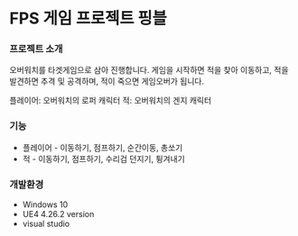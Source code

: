 # FPS 게임 프로젝트 핑블

### 프로젝트 소개

오버워치를 타겟게임으로 삼아 진행합니다. 
게임을 시작하면 적을 찾아 이동하고, 적을 발견하면 추격 및 공격하며, 적이 죽으면 게임오버가 됩니다. 

플레이어: 오버워치의 로퍼 캐릭터
적: 오버워치의 겐지 캐릭터

### 기능

* 플레이어 - 이동하기, 점프하기, 순간이동, 총쏘기
* 적 - 이동하기, 점프하기, 수리검 던지기, 튕겨내기

### 개발환경
* Windows 10
* UE4 4.26.2 version
* visual studio
